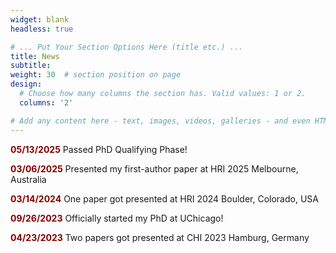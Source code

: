 ```yaml
---
widget: blank
headless: true

# ... Put Your Section Options Here (title etc.) ...
title: News
subtitle:
weight: 30  # section position on page
design:
  # Choose how many columns the section has. Valid values: 1 or 2.
  columns: '2'

# Add any content here - text, images, videos, galleries - and even HTML code!
---
```

<p><b style="color:maroon;">05/13/2025</b> Passed PhD Qualifying Phase!</p>
<p><b style="color:maroon;">03/06/2025</b> Presented my first-author paper at HRI 2025 Melbourne, Australia</p>
<p><b style="color:maroon;">03/14/2024</b> One paper got presented at HRI 2024 Boulder, Colorado, USA</p>
<p><b style="color:maroon;">09/26/2023</b> Officially started my PhD at UChicago!</p>
<p><b style="color:maroon;">04/23/2023</b> Two papers got presented at CHI 2023 Hamburg, Germany</p>



